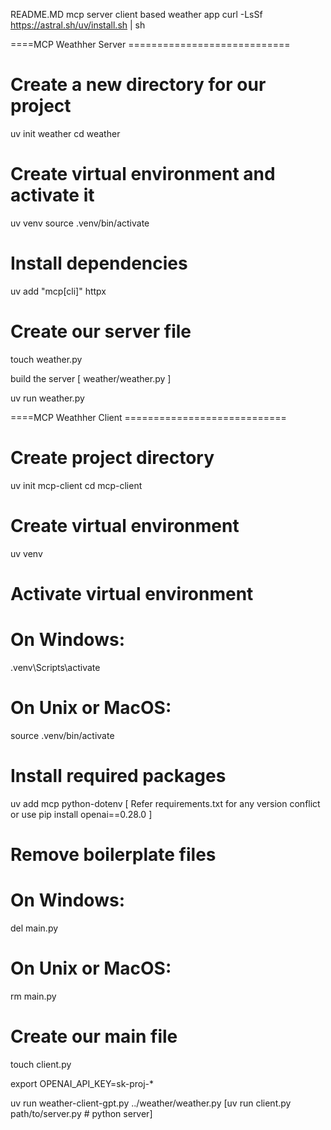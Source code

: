 README.MD
mcp server client based weather app 
curl -LsSf https://astral.sh/uv/install.sh | sh

====MCP Weathher Server ============================

# Create a new directory for our project
uv init weather
cd weather

# Create virtual environment and activate it
uv venv
source .venv/bin/activate

# Install dependencies
uv add "mcp[cli]" httpx

# Create our server file
touch weather.py


build the server [ weather/weather.py ]


uv run weather.py

====MCP Weathher Client ============================
# Create project directory
uv init mcp-client
cd mcp-client

# Create virtual environment
uv venv

# Activate virtual environment
# On Windows:
.venv\Scripts\activate
# On Unix or MacOS:
source .venv/bin/activate

# Install required packages
uv add mcp  python-dotenv
[ Refer requirements.txt for any version conflict or use pip install openai==0.28.0 ]
# Remove boilerplate files
# On Windows:
del main.py
# On Unix or MacOS:
rm main.py

# Create our main file
touch client.py

export OPENAI_API_KEY=sk-proj-*

uv run weather-client-gpt.py ../weather/weather.py
[uv run client.py path/to/server.py # python server]

